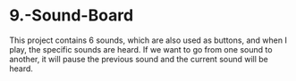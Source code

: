 # 9.-Sound-Board
This project contains 6 sounds, which are also used as buttons, and when I play, the specific sounds are heard. 
If we want to go from one sound to another, it will pause the previous sound and the current sound will be heard.
